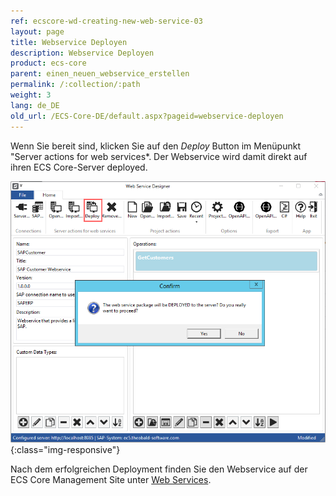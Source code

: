 ```yaml
---
ref: ecscore-wd-creating-new-web-service-03
layout: page
title: Webservice Deployen
description: Webservice Deployen
product: ecs-core
parent: einen_neuen_webservice_erstellen
permalink: /:collection/:path
weight: 3
lang: de_DE
old_url: /ECS-Core-DE/default.aspx?pageid=webservice-deployen
---
```


Wenn Sie bereit sind, klicken Sie auf den *Deploy* Button im Menüpunkt "Server actions for web services*. Der Webservice wird damit direkt auf ihren ECS Core-Server deployed.<br>

![WSD-Deploy2](/img/content/ecscore-wsd_28.PNG){:class="img-responsive"}

Nach dem erfolgreichen Deployment finden Sie den Webservice auf der ECS Core Management Site unter [Web Services](../ecscore-administration/webservices).  



